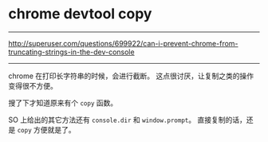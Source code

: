 # chrome devtool copy

---

http://superuser.com/questions/699922/can-i-prevent-chrome-from-truncating-strings-in-the-dev-console

---

chrome 在打印长字符串的时候，会进行截断。
这点很讨厌，让复制之类的操作变得很不方便。

搜了下才知道原来有个 `copy` 函数。

SO 上给出的其它方法还有 `console.dir` 和 `window.prompt`。
直接复制的话，还是 `copy` 方便就是了。
